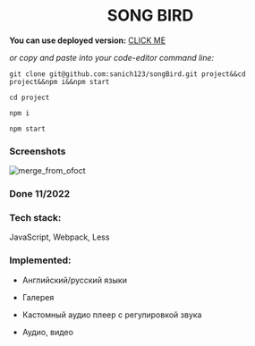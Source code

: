 <h1 align="center">SONG BIRD</h1>

**You can use deployed version:** [CLICK ME](https://eclectic-tartufo-f0e0bf.netlify.app/)

*or copy and paste into your code-editor command line:*

`git clone git@github.com:sanich123/songBird.git project&&cd project&&npm i&&npm start`

`cd project`

`npm i`

`npm start`

### Screenshots
![merge_from_ofoct](https://user-images.githubusercontent.com/70276651/227797847-82c0ed34-d484-42cd-ab1b-252b08b5d26c.jpg)

### Done 11/2022

### Tech stack:
JavaScript, Webpack, Less

### Implemented:

* Английский/русский языки

* Галерея

* Кастомный аудио плеер с регулировкой звука

* Аудио, видео
